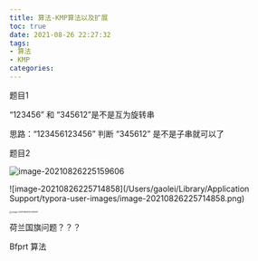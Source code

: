 ```yaml
---
title: 算法-KMP算法以及扩展
toc: true
date: 2021-08-26 22:27:32
tags:
- 算法
- KMP
categories:
---
```






题目1

“123456” 和 “345612”是不是互为旋转串

思路：“123456123456” 判断 “345612”  是不是子串就可以了



题目2

![image-20210826225159606](https://xcu-oss.oss-cn-beijing.aliyuncs.com/image/gao/image-20210826225159606.png)



![image-20210826225714858](/Users/gaolei/Library/Application Support/typora-user-images/image-20210826225714858.png)

<img src="/Users/gaolei/Library/Application Support/typora-user-images/image-20210826230341631.png" alt="image-20210826230341631" style="zoom: 25%;" />









荷兰国旗问题？？？





Bfprt 算法
